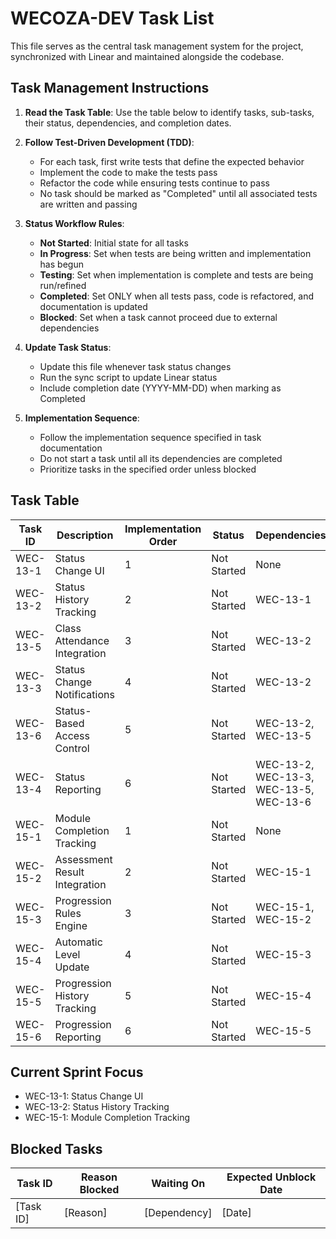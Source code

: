 # WECOZA-DEV Task List

This file serves as the central task management system for the project, synchronized with Linear and maintained alongside the codebase.

## Task Management Instructions

1. **Read the Task Table**: Use the table below to identify tasks, sub-tasks, their status, dependencies, and completion dates.

2. **Follow Test-Driven Development (TDD)**:
   - For each task, first write tests that define the expected behavior
   - Implement the code to make the tests pass
   - Refactor the code while ensuring tests continue to pass
   - No task should be marked as "Completed" until all associated tests are written and passing

3. **Status Workflow Rules**:
   - **Not Started**: Initial state for all tasks
   - **In Progress**: Set when tests are being written and implementation has begun
   - **Testing**: Set when implementation is complete and tests are being run/refined
   - **Completed**: Set ONLY when all tests pass, code is refactored, and documentation is updated
   - **Blocked**: Set when a task cannot proceed due to external dependencies

4. **Update Task Status**:
   - Update this file whenever task status changes
   - Run the sync script to update Linear status
   - Include completion date (YYYY-MM-DD) when marking as Completed

5. **Implementation Sequence**:
   - Follow the implementation sequence specified in task documentation
   - Do not start a task until all its dependencies are completed
   - Prioritize tasks in the specified order unless blocked

## Task Table
| Task ID | Description | Implementation Order | Status | Dependencies | Completion Date | Linear URL |
|---------|-------------|----------------------|--------|--------------|-----------------|------------|
| WEC-13-1 | Status Change UI | 1 | Not Started | None | N/A | https://linear.app/wecoza/issue/WEC-13/learner-status-tracking-system |
| WEC-13-2 | Status History Tracking | 2 | Not Started | WEC-13-1 | N/A | https://linear.app/wecoza/issue/WEC-13/learner-status-tracking-system |
| WEC-13-5 | Class Attendance Integration | 3 | Not Started | WEC-13-2 | N/A | https://linear.app/wecoza/issue/WEC-13/learner-status-tracking-system |
| WEC-13-3 | Status Change Notifications | 4 | Not Started | WEC-13-2 | N/A | https://linear.app/wecoza/issue/WEC-13/learner-status-tracking-system |
| WEC-13-6 | Status-Based Access Control | 5 | Not Started | WEC-13-2, WEC-13-5 | N/A | https://linear.app/wecoza/issue/WEC-13/learner-status-tracking-system |
| WEC-13-4 | Status Reporting | 6 | Not Started | WEC-13-2, WEC-13-3, WEC-13-5, WEC-13-6 | N/A | https://linear.app/wecoza/issue/WEC-13/learner-status-tracking-system |
| WEC-15-1 | Module Completion Tracking | 1 | Not Started | None | N/A | https://linear.app/wecoza/issue/WEC-15/automatic-level-progression |
| WEC-15-2 | Assessment Result Integration | 2 | Not Started | WEC-15-1 | N/A | https://linear.app/wecoza/issue/WEC-15/automatic-level-progression |
| WEC-15-3 | Progression Rules Engine | 3 | Not Started | WEC-15-1, WEC-15-2 | N/A | https://linear.app/wecoza/issue/WEC-15/automatic-level-progression |
| WEC-15-4 | Automatic Level Update | 4 | Not Started | WEC-15-3 | N/A | https://linear.app/wecoza/issue/WEC-15/automatic-level-progression |
| WEC-15-5 | Progression History Tracking | 5 | Not Started | WEC-15-4 | N/A | https://linear.app/wecoza/issue/WEC-15/automatic-level-progression |
| WEC-15-6 | Progression Reporting | 6 | Not Started | WEC-15-5 | N/A | https://linear.app/wecoza/issue/WEC-15/automatic-level-progression |


## Current Sprint Focus
- WEC-13-1: Status Change UI
- WEC-13-2: Status History Tracking
- WEC-15-1: Module Completion Tracking

## Blocked Tasks
| Task ID | Reason Blocked | Waiting On | Expected Unblock Date |
|---------|----------------|------------|----------------------|
| [Task ID] | [Reason] | [Dependency] | [Date] |
